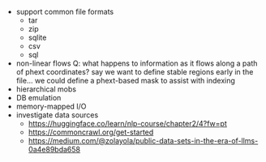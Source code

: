 * support common file formats
  * tar
  * zip
  * sqlite
  * csv
  * sql
* non-linear flows
  Q: what happens to information as it flows along a path of phext coordinates?
  say we want to define stable regions early in the file...
  we could define a phext-based mask to assist with indexing
* hierarchical mobs
* DB emulation
* memory-mapped I/O
* investigate data sources
  * https://huggingface.co/learn/nlp-course/chapter2/4?fw=pt
  * https://commoncrawl.org/get-started
  * https://medium.com/@zolayola/public-data-sets-in-the-era-of-llms-0a4e89bda658